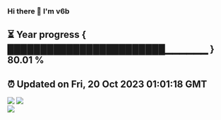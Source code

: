 ### Hi there 👋  I'm v6b  
⏳ Year progress { ████████████████████████▁▁▁▁▁▁ } 80.01 %
---
⏰ Updated on Fri, 20 Oct 2023 01:01:18 GMT
---
![](https://github-readme-stats.vercel.app/api?username=v6b&bg_color=30,e96443,904e95&title_color=fff&text_color=fff&layout=compact)
![](https://github-readme-stats.vercel.app/api/top-langs/?username=v6b&layout=compact&bg_color=30,e96443,904e95&title_color=fff&text_color=fff)  
![](https://gcore.jsdelivr.net/gh/v6b/v6b@main/assets/github-contribution-grid-snake.svg)

